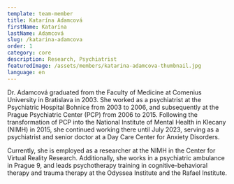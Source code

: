 ```yaml
---
template: team-member
title: Katarína Adamcová
firstName: Katarína
lastName: Adamcová
slug: /katarina-adamcova
order: 1
category: core
description: Research, Psychiatrist
featuredImage: /assets/members/katarina-adamcova-thumbnail.jpg
language: en
---
```


Dr. Adamcová graduated from the Faculty of Medicine at Comenius University in Bratislava in 2003. She worked as a psychiatrist at the Psychiatric Hospital Bohnice from 2003 to 2006, and subsequently at the Prague Psychiatric Center (PCP) from 2006 to 2015. Following the transformation of PCP into the National Institute of Mental Health in Klecany (NIMH) in 2015, she continued working there until July 2023, serving as a psychiatrist and senior doctor at a Day Care Center for Anxiety Disorders.

Currently, she is employed as a researcher at the NIMH in the Center for Virtual Reality Research. Additionally, she works in a psychiatric ambulance in Prague 9, and leads psychotherapy training in cognitive-behavioral therapy and trauma therapy at the Odyssea Institute and the Rafael Institute.
